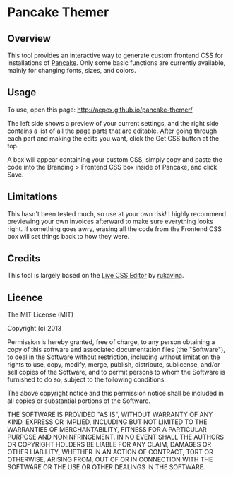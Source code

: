 # Pancake Themer

## Overview

This tool provides an interactive way to generate custom frontend CSS for installations of [Pancake](http://pancakeapp.com).
Only some basic functions are currently available, mainly for changing fonts, sizes, and colors.

## Usage

To use, open this page: http://aepex.github.io/pancake-themer/

The left side shows a preview of your current settings, and the right side contains a list of all the page parts that are editable.
After going through each part and making the edits you want, click the Get CSS button at the top.

A box will appear containing your custom CSS, simply copy and paste the code into the Branding > Frontend CSS box inside of Pancake, and click Save.

## Limitations

This hasn't been tested much, so use at your own risk! I highly recommend previewing your own invoices afterward to make sure everything looks right.
If something goes awry, erasing all the code from the Frontend CSS box will set things back to how they were.

## Credits

This tool is largely based on the [Live CSS Editor](https://github.com/rukavina/live-css-editor) by [rukavina](https://github.com/rukavina).

## Licence

The MIT License (MIT)

Copyright (c) 2013

Permission is hereby granted, free of charge, to any person obtaining a copy of this software and associated documentation files (the "Software"), to deal in the Software without restriction, including without limitation the rights to use, copy, modify, merge, publish, distribute, sublicense, and/or sell copies of the Software, and to permit persons to whom the Software is furnished to do so, subject to the following conditions:

The above copyright notice and this permission notice shall be included in all copies or substantial portions of the Software.

THE SOFTWARE IS PROVIDED "AS IS", WITHOUT WARRANTY OF ANY KIND, EXPRESS OR IMPLIED, INCLUDING BUT NOT LIMITED TO THE WARRANTIES OF MERCHANTABILITY, FITNESS FOR A PARTICULAR PURPOSE AND NONINFRINGEMENT. IN NO EVENT SHALL THE AUTHORS OR COPYRIGHT HOLDERS BE LIABLE FOR ANY CLAIM, DAMAGES OR OTHER LIABILITY, WHETHER IN AN ACTION OF CONTRACT, TORT OR OTHERWISE, ARISING FROM, OUT OF OR IN CONNECTION WITH THE SOFTWARE OR THE USE OR OTHER DEALINGS IN THE SOFTWARE.